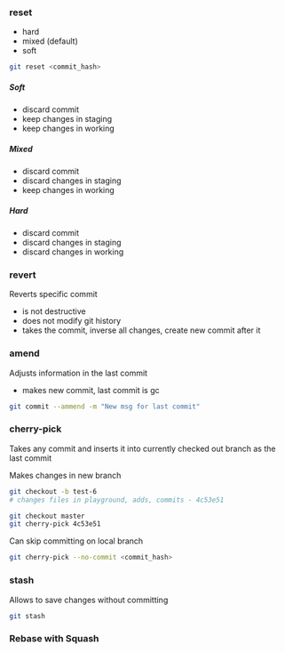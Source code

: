 ### reset
 - hard
 - mixed (default)
 - soft

```bash
git reset <commit_hash>
```

##### Soft
 - discard commit
 - keep changes in staging
 - keep changes in working
 
##### Mixed
 - discard commit
 - discard changes in staging
 - keep changes in working

##### Hard
 - discard commit
 - discard changes in staging
 - discard changes in working
 
### revert
Reverts specific commit
 - is not destructive
 - does not modify git history
 - takes the commit, inverse all changes, create new commit after it

### amend
Adjusts information in the last commit
 - makes new commit, last commit is gc
 
```bash
git commit --ammend -m "New msg for last commit"
```

### cherry-pick
Takes any commit and inserts it into currently checked out branch as the last commit

Makes changes in new branch
```bash
git checkout -b test-6
# changes files in playground, adds, commits - 4c53e51

git checkout master
git cherry-pick 4c53e51
```

Can skip committing on local branch
```bash
git cherry-pick --no-commit <commit_hash> 
```

### stash
Allows to save changes without committing
```bash
git stash
```

### Rebase with Squash

